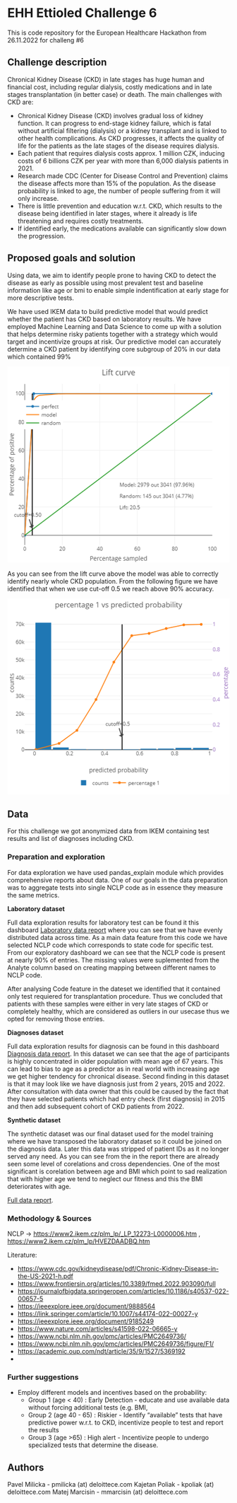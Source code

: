 # EHH Ettioled Challenge 6
This is code repository for the European Healthcare Hackathon from 26.11.2022 for challeng #6

## Challenge description
Chronical Kidney Disease (CKD) in late stages has huge human and financial cost, including regular dialysis, 
costly medications and in late stages transplantation (in better case) or death. The main challenges with
CKD are:

- Chronical Kidney Disease (CKD) involves gradual loss of kidney function. It can progress to end-stage kidney failure, which is fatal without artificial filtering (dialysis) or a kidney transplant and is linked to other health complications. As CKD progresses, it affects the quality of life for the patients as the late stages of the disease requires dialysis.
- Each patient that requires dialysis costs  approx. 1 million CZK, inducing costs of 6 billions CZK per year with more than 6,000 dialysis patients in 2021. 
- Research made CDC (Center for Disease Control and Prevention) claims the disease affects more than 15% of the population. As the disease probability is linked to age, the number of people suffering from it will only increase.
- There is little prevention and education w.r.t. CKD, which results to the disease being identified in later stages, where it already is life threatening and requires costly treatments.
- If identified early, the medications available can significantly slow down the progression. 


## Proposed goals and solution 

Using data, we aim to identify people prone to having CKD to detect the disease as early as possible using 
most prevalent test and baseline information like age or bmi to enable simple indentification at early stage
for more descriptive tests.

We have used IKEM data to build predictive model that would predict whether the patient has CKD based on laboratory
results.  We have employed Machine Learning and Data Science to come up with a solution that helps determine risky 
patients together with a strategy which would target and incentivize groups at risk. 
Our predictive model can accurately determine a CKD patient by identifying core subgroup of 20% in our data
which contained 99%

![Model Lift Curve](./documentation/lift_plot.png)

As you can see from the lift curve above the model was able to correctly identify nearly whole CKD population. 
From the following figure we have identified that when we use cut-off 0.5 we reach above 90% accuracy.

![Cut-off selection](./documentation/precision_plot.png)

## Data 

For this challenge we got anonymized data from IKEM containing test results and list of diagnoses including CKD. 


### Preparation and exploration

For data exploration we have used pandas_explain module which provides comprehensive reports about data.
One of our goals in the data preparation was to aggregate tests into single NCLP code as in essence they 
measure the same metrics. 

**Laboratory dataset**

Full data exploration results for laboratory test can be found it this dashboard 
[Laboratory data report](./documentation/labs_data_report.html) where you can see that we have evenly distributed
data across time. As a main data feature from this code we have selected NCLP code which corresponds to state code
for specific test. From our exploratory dashboard we can see that the NCLP code is present at nearly 90% of entries. 
The missing values were suplemented from the Analyte column based on creating mapping between different names to NCLP code.

After analysing Code feature in the dateset we identified that it contained only test requiered for transplantation procedure.
Thus we concluded that patients with these samples were either in very late stages of CKD or completely healthy,
which are considered as outliers in our usecase thus we opted for removing those entries.


**Diagnoses dataset**

Full data exploration results for diagnosis can be found in this dashboard 
[Diagnosis data report](./documentation/diag_clean.html). In this dataset we can see that the age of participants
is highly concentrated in older population with mean age of 67 years. This can lead to bias to age as a predictor
as in real world with increasing age we get higher tendency for chronical disease. Second finding in this dataset is that 
it may look like we have diagnosis just from 2 years, 2015 and 2022. After consultation with data owner that this could
be caused by the fact that they have selected patients which had entry check (first diagnosis) in 2015 and then add subsequent
cohort of CKD patients from 2022. 

**Synthetic dataset**

The synthetic dataset was our final dataset used for the model training where we have transposed the laboratory
dataset so it could be joined on the diagnosis data. Later this data was stripped of patient IDs as it no longer
served any need. As you can see from the in the report there are already seen some level of corelations and cross
dependencies. One of the most significant is corelation between age and BMI which point to sad realization that with 
higher age we tend to neglect our fitness and this the BMI deteriorates with age.

[Full data report](./documentation/full_data.html).


### Methodology & Sources

NCLP -> https://www2.ikem.cz/plm_lp/_LP_12273-L0000006.htm , https://www2.ikem.cz/plm_lp/HVEZDAADBQ.htm

Literature:
 - https://www.cdc.gov/kidneydisease/pdf/Chronic-Kidney-Disease-in-the-US-2021-h.pdf
 - https://www.frontiersin.org/articles/10.3389/fmed.2022.903090/full
 - https://journalofbigdata.springeropen.com/articles/10.1186/s40537-022-00657-5
 - https://ieeexplore.ieee.org/document/9888564
 - https://link.springer.com/article/10.1007/s44174-022-00027-y
 - https://ieeexplore.ieee.org/document/9185249
 - https://www.nature.com/articles/s41598-022-06665-y
 - https://www.ncbi.nlm.nih.gov/pmc/articles/PMC2649736/
 - https://www.ncbi.nlm.nih.gov/pmc/articles/PMC2649736/figure/F1/
 - https://academic.oup.com/ndt/article/35/9/1527/5369192
 - 



### Further suggestions

- Employ different models and incentives based on the probability:
   - Group 1 (age < 40) : Early Detection - educate and use available data without forcing additional tests (e.g. BMI, 
   - Group 2 (age 40 - 65) : Riskier - Identify “available” tests that have predictive power w.r.t. to CKD, incentivize people to test and report the results
   - Group 3 (age >65) : High alert - Incentivize people to undergo specialized tests that determine the disease.
   
## Authors

Pavel Milicka - pmilicka (at) deloittece.com
Kajetan Poliak - kpoliak (at) deloittece.com
Matej Marcisin - mmarcisin (at) deloittece.com
